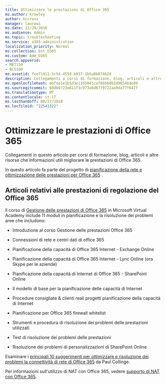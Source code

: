 ```yaml
---
title: Ottimizzare le prestazioni di Office 365
ms.author: krowley
author: kccross
manager: laurawi
ms.date: 12/29/2016
ms.audience: Admin
ms.topic: troubleshooting
ms.service: o365-administration
localization_priority: Normal
ms.collection: Ent_O365
ms.custom: Adm_O365
search.appverid:
- MET150
- BCS160
ms.assetid: fce71911-5c54-455d-b937-1b5a0b674620
description: Collegamenti a corsi di formazione, blog, articoli e altre risorse che informazioni utili migliorare le prestazioni di Office 365.
ms.openlocfilehash: ebfea1e1b5d3e1195041caf8bbb0b1d96546de80
ms.sourcegitcommit: 69d60723e611f3c973a6d6779722aa9da77f647f
ms.translationtype: MT
ms.contentlocale: it-IT
ms.lasthandoff: 08/27/2018
ms.locfileid: "22541322"
---
```

# <a name="tune-office-365-performance"></a>Ottimizzare le prestazioni di Office 365

Collegamenti in questo articolo per corsi di formazione, blog, articoli e altre risorse che informazioni utili migliorare le prestazioni di Office 365.
  
In questo articolo fa parte del progetto di [pianificazione della rete e ottimizzazione delle prestazioni per Office 365](https://aka.ms/tune) .
   
## <a name="articles-about-fine-tuning-office-365-performance"></a>Articoli relativi alle prestazioni di regolazione del Office 365

Il corso di [Gestione delle prestazioni di Office 365](https://aka.ms/tunemva) in Microsoft Virtual Academy include 11 moduli in pianificazione e la risoluzione dei problemi aree che includono: 
  
- Introduzione al corso Gestione delle prestazioni Office 365
    
- Connessioni di rete e centri dati di office 365
    
- Pianificazione della capacità di Office 365 Internet - Exchange Online
    
- Pianificazione della capacità di Office 365 Internet - Lync Online (ora Skype per le aziende)
    
- Pianificazione della capacità di Internet di Office 365 - SharePoint Online
    
- Il modello di base per la pianificazione delle capacità di Internet

    
- Procedure consigliate &amp; clienti reali progetti pianificazione della capacità di Internet
    
- Pianificazione per Office 365 firewall whitelist
    
- Strumenti e procedura di risoluzione dei problemi delle prestazioni utilizzati
    
- Test di risoluzione dei problemi delle prestazioni

    
- Risoluzione dei problemi di personalizzazioni di SharePoint Online

    
Esaminare i [principali 10 suggerimenti per ottimizzare e risoluzione dei problemi la connettività di rete di Office 365](https://blogs.technet.com/b/onthewire/archive/2014/06/18/top-10-tips-for-optimising-amp-troubleshooting-your-office-365-network-connectivity.aspx) da Paul Collinge. 
  
Per informazioni sull'utilizzo di NAT con Office 365, vedere [supporto di NAT con Office 365](nat-support-with-office-365.md).
  

